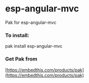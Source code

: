 esp-angular-mvc
===

Pak for esp-angular-mvc

### To install:

pak install esp-angular-mvc

### Get Pak from

[https://embedthis.com/products/pak](https://embedthis.com/products/pak)
